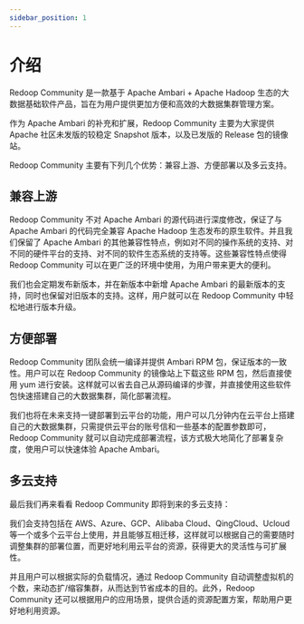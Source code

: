 ```yaml
---
sidebar_position: 1
---
```


# 介绍

​Redoop Community 是一款基于 Apache Ambari + Apache Hadoop 生态的大数据基础软件产品，旨在为用户提供更加方便和高效的大数据集群管理方案。

作为 Apache Ambari 的补充和扩展，Redoop Community 主要为大家提供 Apache 社区未发版的较稳定 Snapshot 版本，以及已发版的 Release 包的镜像站。

​Redoop Community 主要有下列几个优势：兼容上游、方便部署以及多云支持。

## 兼容上游

​Redoop Community 不对 Apache Ambari 的源代码进行深度修改，保证了与 Apache Ambari 的代码完全兼容 Apache Hadoop 生态发布的原生软件。并且我们保留了 Apache Ambari 的其他兼容性特点，例如对不同的操作系统的支持、对不同的硬件平台的支持、对不同的软件生态系统的支持等。这些兼容性特点使得 Redoop Community 可以在更广泛的环境中使用，为用户带来更大的便利。

​我们也会定期发布新版本，并在新版本中新增 Apache Ambari 的最新版本的支持，同时也保留对旧版本的支持。这样，用户就可以在 Redoop Community 中轻松地进行版本升级。

## 方便部署

​Redoop Community 团队会统一编译并提供 Ambari RPM 包，保证版本的一致性。用户可以在 Redoop Community 的镜像站上下载这些 RPM 包，然后直接使用 yum 进行安装。这样就可以省去自己从源码编译的步骤，并直接使用这些软件包快速搭建自己的大数据集群，简化部署流程。

​我们也将在未来支持一键部署到云平台的功能，用户可以几分钟内在云平台上搭建自己的大数据集群，只需提供云平台的账号信和一些基本的配置参数即可，Redoop Community 就可以自动完成部署流程，该方式极大地简化了部署复杂度，使用户可以快速体验 Apache Ambari。

## 多云支持

最后我们再来看看 Redoop Community 即将到来的多云支持：

​我们会支持包括在 AWS、Azure、GCP、Alibaba Cloud、QingCloud、Ucloud  等一个或多个云平台上使用，并且能够互相迁移，这样就可以根据自己的需要随时调整集群的部署位置，而更好地利用云平台的资源，获得更大的灵活性与可扩展性。

​并且用户可以根据实际的负载情况，通过 Redoop Community 自动调整虚拟机的个数，来动态扩/缩容集群，从而达到节省成本的目的。此外，Redoop Community 还可以根据用户的应用场景，提供合适的资源配置方案，帮助用户更好地利用资源。